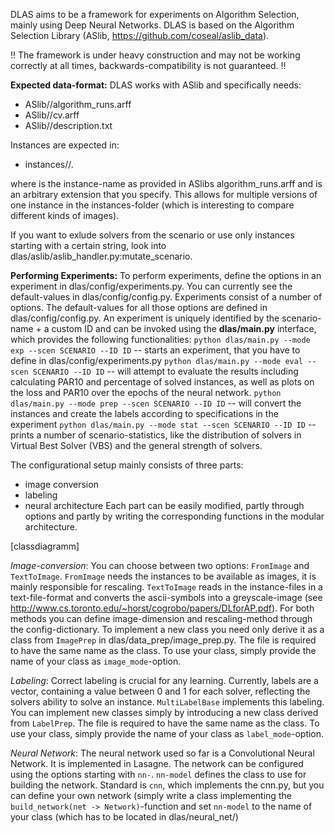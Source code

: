 DLAS aims to be a framework for experiments on Algorithm Selection, mainly using Deep Neural Networks.
DLAS is based on the Algorithm Selection Library (ASlib, https://github.com/coseal/aslib_data).

!! The framework is under heavy construction and may not be working correctly at all times, backwards-compatibility is not guaranteed. !!

**Expected data-format:**
DLAS works with ASlib and specifically needs:

- ASlib/<scen>/algorithm_runs.arff
- ASlib/<scen>/cv.arff
- ASlib/<scen>/description.txt

Instances are expected in:

- instances/<scen>/<instance>.<ext>

where <instance> is the instance-name as provided in ASlibs algorithm_runs.arff
and <ext> is an arbitrary extension that you specify. This allows for multiple
versions of one instance in the instances-folder (which is interesting to
compare different kinds of images).

If you want to exlude solvers from the scenario or use only instances starting
with a certain string, look into dlas/aslib/aslib_handler.py:mutate_scenario.

**Performing Experiments:**
To perform experiments, define the options in an experiment in dlas/config/experiments.py. You can currently see the default-values in dlas/config/config.py.
Experiments consist of a number of options. The default-values for all those options are defined in dlas/config/config.py.
An experiment is uniquely identified by the scenario-name + a custom ID and can be invoked using the **dlas/main.py** interface, which provides the following functionalities:
`python dlas/main.py --mode exp --scen SCENARIO --ID ID` -- starts an experiment, that you have to define in dlas/config/experiments.py
`python dlas/main.py --mode eval --scen SCENARIO --ID ID` -- will attempt to evaluate the results including calculating PAR10 and percentage of solved instances, as well as plots on the loss and PAR10 over the epochs of the neural network.
`python dlas/main.py --mode prep --scen SCENARIO --ID ID` -- will convert the instances and create the labels according to specifications in the experiment
`python dlas/main.py --mode stat --scen SCENARIO --ID ID` -- prints a number of scenario-statistics, like the distribution of solvers in Virtual Best Solver (VBS) and the general strength of solvers.

The configurational setup mainly consists of three parts:
  - image conversion
  - labeling
  - neural architecture
Each part can be easily modified, partly through options and partly by writing the corresponding functions in the modular architecture.

[classdiagramm]

_Image-conversion_: You can choose between two options: `FromImage` and `TextToImage`. `FromImage` needs the instances to be available as images, it is mainly responsible for rescaling. `TextToImage` reads in the instance-files in a text-file-format and converts the ascii-symbols into a greyscale-image (see http://www.cs.toronto.edu/~horst/cogrobo/papers/DLforAP.pdf). For both methods you can define image-dimension and rescaling-method through the config-dictionary. To implement a new class you need only derive it as a class from `ImagePrep` in dlas/data_prep/image_prep.py. The file is required to have the same name as the class. To use your class, simply provide the name of your class as `image_mode`-option.

_Labeling_: Correct labeling is crucial for any learning. Currently, labels are a vector, containing a value between 0 and 1 for each solver, reflecting the solvers ability to solve an instance. `MultiLabelBase` implements this labeling. You can implement new classes simply by introducing a new class derived from `LabelPrep`. The file is required to have the same name as the class. To use your class, simply provide the name of your class as `label_mode`-option.

_Neural Network_: The neural network used so far is a Convolutional Neural Network. It is implemented in Lasagne. The network can be configured using the options starting with `nn-`. `nn-model` defines the class to use for building the network. Standard is `cnn`, which implements the cnn.py, but you can define your own network (simply write a class implementing the `build_network(net -> Network)`-function and set `nn-model` to the name of your class (which has to be located in dlas/neural_net/)
